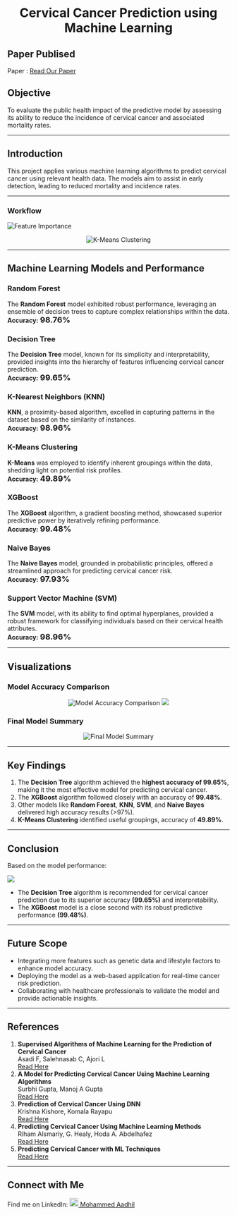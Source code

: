 <h1 align="center">Cervical Cancer Prediction using Machine Learning</h1>


<h2>Paper Publised</h2> Paper : <a href="https://ieeexplore.ieee.org/abstract/document/10725056" target="_blank">Read Our Paper</a>

<h2>Objective</h2>
<p>To evaluate the public health impact of the predictive model by assessing its ability to reduce the incidence of cervical cancer and associated mortality rates.</p>

---

<h2>Introduction</h2>
<p>This project applies various machine learning algorithms to predict cervical cancer using relevant health data. The models aim to assist in early detection, leading to reduced mortality and incidence rates.</p>

---

<h3>Workflow</h3
<p align="center">
<img src="https://github.com/user-attachments/assets/394dd593-c8c5-488f-b432-1f1789f6ed9a" alt="Feature Importance">
</p>

<p align="center">
<img src="https://github.com/user-attachments/assets/b0cdf55a-8a82-4b28-b3ba-0383b276debd" alt="K-Means Clustering">
</p>

---

<h2>Machine Learning Models and Performance</h2>

<h3>Random Forest</h3>
<p>The <b>Random Forest</b> model exhibited robust performance, leveraging an ensemble of decision trees to capture complex relationships within the data.<br>
<b>Accuracy:</b> <span style="font-size:18px;"><b>98.76%</b></span></p>

<h3>Decision Tree</h3>
<p>The <b>Decision Tree</b> model, known for its simplicity and interpretability, provided insights into the hierarchy of features influencing cervical cancer prediction.<br>
<b>Accuracy:</b> <span style="font-size:18px;"><b>99.65%</b></span></p>

<h3>K-Nearest Neighbors (KNN)</h3>
<p><b>KNN</b>, a proximity-based algorithm, excelled in capturing patterns in the dataset based on the similarity of instances.<br>
<b>Accuracy:</b> <span style="font-size:18px;"><b>98.96%</b></span></p>

<h3>K-Means Clustering</h3>
<p><b>K-Means</b> was employed to identify inherent groupings within the data, shedding light on potential risk profiles.<br>
<b>Accuracy:</b> <span style="font-size:18px;"><b>49.89%</b></span></p>

<h3>XGBoost</h3>
<p>The <b>XGBoost</b> algorithm, a gradient boosting method, showcased superior predictive power by iteratively refining performance.<br>
<b>Accuracy:</b> <span style="font-size:18px;"><b>99.48%</b></span></p>

<h3>Naive Bayes</h3>
<p>The <b>Naive Bayes</b> model, grounded in probabilistic principles, offered a streamlined approach for predicting cervical cancer risk.<br>
<b>Accuracy:</b> <span style="font-size:18px;"><b>97.93%</b></span></p>

<h3>Support Vector Machine (SVM)</h3>
<p>The <b>SVM</b> model, with its ability to find optimal hyperplanes, provided a robust framework for classifying individuals based on their cervical health attributes.<br>
<b>Accuracy:</b> <span style="font-size:18px;"><b>98.96%</b></span></p>

---

<h2>Visualizations</h2>


<h3>Model Accuracy Comparison</h3>
<p align="center">
<img src="https://github.com/user-attachments/assets/36447257-7080-4f02-95d7-0ca98ced259e" alt="Model Accuracy Comparison">
<img src="https://github.com/user-attachments/assets/85c0646e-f20b-43d8-a72f-0c8bb5ae3df3">
  
</p>

<h3>Final Model Summary</h3>
<p align="center">
<img src="https://github.com/user-attachments/assets/8439a549-8b27-4cf7-beb3-7ab34d5390b4" alt="Final Model Summary">
</p>

---

<h2>Key Findings</h2>
<ol>
    <li>The <b>Decision Tree</b> algorithm achieved the <b>highest accuracy of 99.65%</b>, making it the most effective model for predicting cervical cancer.</li>
    <li>The <b>XGBoost</b> algorithm followed closely with an accuracy of <b>99.48%</b>.</li>
    <li>Other models like <b>Random Forest</b>, <b>KNN</b>, <b>SVM</b>, and <b>Naive Bayes</b> delivered high accuracy results (&gt;97%).</li>
    <li><b>K-Means Clustering</b> identified useful groupings, accuracy of <b>49.89%</b>.</li>
</ol>

---

<h2>Conclusion</h2>
<p>Based on the model performance:</p>

<img src="https://github.com/user-attachments/assets/6e0de8c6-e939-4dcb-a704-db0b4a1933ac">

<ul>
    <li>The <b>Decision Tree</b> algorithm is recommended for cervical cancer prediction due to its superior accuracy <b>(99.65%)</b> and interpretability.</li>
    <li>The <b>XGBoost</b> model is a close second with its robust predictive performance <b>(99.48%)</b>.</li>
</ul>

---

<h2>Future Scope</h2>
<ul>
    <li>Integrating more features such as genetic data and lifestyle factors to enhance model accuracy.</li>
    <li>Deploying the model as a web-based application for real-time cancer risk prediction.</li>
    <li>Collaborating with healthcare professionals to validate the model and provide actionable insights.</li>
</ul>

---


<h2>References</h2>

<ol>
    <li>
        <b>Supervised Algorithms of Machine Learning for the Prediction of Cervical Cancer</b> <br>
        Asadi F, Salehnasab C, Ajori L <br>
        <a href="https://www.mdpi.com/1424-8220/22/11/4132" target="_blank">Read Here</a>
    </li>
    <li>
        <b>A Model for Predicting Cervical Cancer Using Machine Learning Algorithms</b> <br>
        Surbhi Gupta, Manoj A Gupta <br>
        <a href="https://ieeexplore.ieee.org/abstract/document/8551176" target="_blank">Read Here</a>
    </li>
    <li>
        <b>Prediction of Cervical Cancer Using DNN</b> <br>
        Krishna Kishore, Komala Rayapu <br>
        <a href="https://ieeexplore.ieee.org/abstract/document/8551176/authors#authors" target="_blank">Read Here</a>
    </li>
    <li>
        <b>Predicting Cervical Cancer Using Machine Learning Methods</b> <br>
        Riham Alsmariy, G. Healy, Hoda A. Abdelhafez <br>
        <a href="https://www.semanticscholar.org/paper/Predicting-Cervical-Cancer-using-Machine-Learning-Alsmariy-Healy/6805c24974cc16efabe99ebb4903a74dbcee3931?p2df" target="_blank">Read Here</a>
    </li>
    <li>
        <b>Predicting Cervical Cancer with ML Techniques</b> <br>
        <a href="https://www.shs-conferences.org/articles/shsconf/abs/2021/13/shsconf_etltc2021_04004/shsconf_etltc2021_04004.html" target="_blank">Read Here</a>
    </li>
</ol>

---

<h2>Connect with Me</h2>
<p>Find me on LinkedIn: 
    <a href="https://linkedin.com/in/mohammed-aadhil-144245259" target="_blank">
        <img src="https://github.com/user-attachments/assets/a388191c-6399-4689-b05f-8e8fbf565b76" width="20" height="20" alt="LinkedIn Logo">
        Mohammed Aadhil
    </a>
</p>


